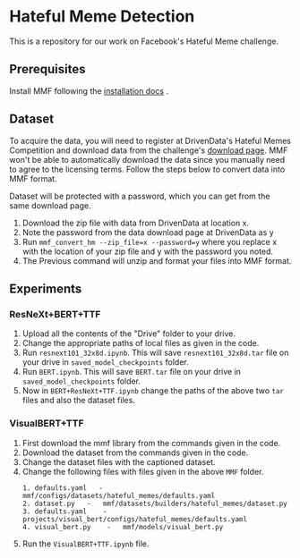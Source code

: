 # Hateful Meme Detection

This is a repository for our work on Facebook's Hateful Meme challenge.

## Prerequisites

Install MMF following the [installation docs](https://mmf.sh/docs) .

## Dataset

To acquire the data, you will need to register at DrivenData's Hateful Memes Competition and download data from the challenge's [download page](https://www.drivendata.org/competitions/64/hateful-memes/). MMF won't be able to automatically download the data since you manually need to agree to the licensing terms. Follow the steps below to convert data into MMF format.

Dataset will be protected with a password, which you can get from the same download page.

1. Download the zip file with data from DrivenData at location x.
2. Note the password from the data download page at DrivenData as y
3. Run ```mmf_convert_hm --zip_file=x --password=y``` where you replace x with the location of your zip file and y with the password you noted.
4. The Previous command will unzip and format your files into MMF format.

## Experiments

### ResNeXt+BERT+TTF

1. Upload all the contents of the "Drive" folder to your drive.
2. Change the appropriate paths of local files as given in the code.
3. Run ```resnext101_32x8d.ipynb```. This will save ```resnext101_32x8d.tar``` file on your drive in ```saved_model_checkpoints``` folder.
4. Run ```BERT.ipynb```. This will save ```BERT.tar``` file on your drive in ```saved_model_checkpoints``` folder.
5. Now in ```BERT+ResNeXt+TTF.ipynb``` change the paths of the above two ```tar``` files and also the dataset files.

### VisualBERT+TTF

1. First download the mmf library from the commands given in the code.
2. Download the dataset from the commands given in the code.
3. Change the dataset files with the captioned dataset.
2. Change the following files with files given in the above ```MMF``` folder.
    ```
    1. defaults.yaml   -    mmf/configs/datasets/hateful_memes/defaults.yaml
    2. dataset.py   -   mmf/datasets/builders/hateful_memes/dataset.py
    3. defaults.yaml    -   projects/visual_bert/configs/hateful_memes/defaults.yaml
    4. visual_bert.py    -   mmf/models/visual_bert.py

    ```
3. Run the ```VisualBERT+TTF.ipynb``` file.
